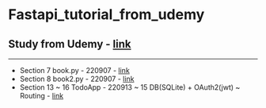 # Fastapi_tutorial_from_udemy
## Study from Udemy - [link](https://www.udemy.com/course/fastapi-the-complete-course/)
---
- Section 7 book.py - 220907 - [link](https://github.com/JYPark-Code/fast_api_tutorial_udemy/blob/Main/Book_Project/books.py)
- Section 8 book2.py - 220907 - [link](https://github.com/JYPark-Code/fast_api_tutorial_udemy/blob/Main/Book_Project/books2.py)
- Section 13 ~ 16 TodoApp - 220913 ~ 15 DB(SQLite) + OAuth2(jwt) ~ Routing - [link](https://github.com/JYPark-Code/fast_api_tutorial_udemy/tree/Main/TodoApp)
